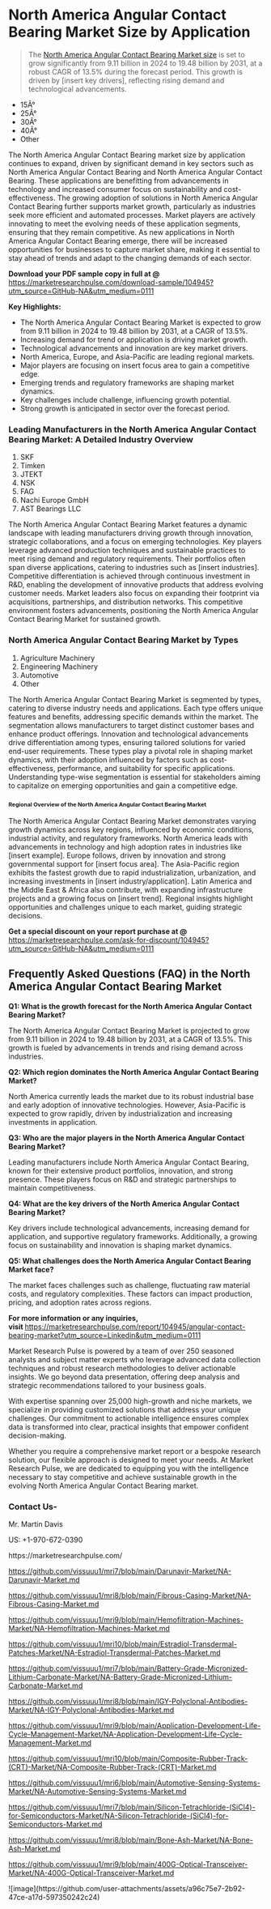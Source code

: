 <h1>North America Angular Contact Bearing Market&nbsp;Size by Application</h1><blockquote><p>The <a href="https://marketresearchpulse.com/download-sample/104945?utm_source=GitHub-NA&amp;utm_medium=0111">North America Angular Contact Bearing Market size</a> is set to grow significantly from 9.11 billion in 2024 to 19.48 billion by 2031, at a robust CAGR of 13.5% during the forecast period. This growth is driven by [insert key drivers], reflecting rising demand and technological advancements.</p></blockquote><ul><li>15Â°<li> 25Â°<li> 30Â°<li> 40Â°<li> Other</li></ul><p>The North America Angular Contact Bearing market size by application continues to expand, driven by significant demand in key sectors such as North America Angular Contact Bearing and North America Angular Contact Bearing. These applications are benefitting from advancements in technology and increased consumer focus on sustainability and cost-effectiveness. The growing adoption of solutions in North America Angular Contact Bearing further supports market growth, particularly as industries seek more efficient and automated processes. Market players are actively innovating to meet the evolving needs of these application segments, ensuring that they remain competitive. As new applications in North America Angular Contact Bearing emerge, there will be increased opportunities for businesses to capture market share, making it essential to stay ahead of trends and adapt to the changing demands of each sector.</p><p><strong>Download your PDF sample copy in full at @ </strong><a href="https://marketresearchpulse.com/download-sample/104945?utm_source=GitHub-NA&amp;utm_medium=0111">https://marketresearchpulse.com/download-sample/104945?utm_source=GitHub-NA&amp;utm_medium=0111</a></p><p><strong>Key Highlights: </strong></p><ul><li>The North America Angular Contact Bearing Market is expected to grow from 9.11 billion in 2024 to 19.48 billion by 2031, at a CAGR of 13.5%.</li><li>Increasing demand for trend or application is driving market growth.</li><li>Technological advancements and innovation are key market drivers.</li><li>North America, Europe, and Asia-Pacific are leading regional markets.</li><li>Major players are focusing on insert focus area to gain a competitive edge.</li><li>Emerging trends and regulatory frameworks are shaping market dynamics.</li><li>Key challenges include challenge, influencing growth potential.</li><li>Strong growth is anticipated in sector over the forecast period.</li></ul><h3>Leading Manufacturers in the North America Angular Contact Bearing Market: A Detailed Industry Overview</h3><ol><li>SKF</li><li>Timken</li><li>JTEKT</li><li>NSK</li><li>FAG</li><li>Nachi Europe GmbH</li><li>AST Bearings LLC</li></ol><div class="flex max-w-full flex-col flex-grow"><div class="min-h-8 text-message flex w-full flex-col items-end gap-2 whitespace-normal break-words [.text-message+&amp;]:mt-5" dir="auto" data-message-author-role="assistant" data-message-id="fd8432e4-4910-450d-b182-61b7bfb0a01f" data-message-model-slug="gpt-4o"><div class="flex w-full flex-col gap-1 empty:hidden first:pt-[3px]"><div class="markdown prose w-full break-words dark:prose-invert light"><p>The North America Angular Contact Bearing Market features a dynamic landscape with leading manufacturers driving growth through innovation, strategic collaborations, and a focus on emerging technologies. Key players leverage advanced production techniques and sustainable practices to meet rising demand and regulatory requirements. Their portfolios often span diverse applications, catering to industries such as [insert industries]. Competitive differentiation is achieved through continuous investment in R&amp;D, enabling the development of innovative products that address evolving customer needs. Market leaders also focus on expanding their footprint via acquisitions, partnerships, and distribution networks. This competitive environment fosters advancements, positioning the North America Angular Contact Bearing Market for sustained growth.</p></div></div></div></div><h3>North America Angular Contact Bearing Market by Types</h3><ol><li>Agriculture Machinery<li> Engineering Machinery<li> Automotive<li> Other</li></ol><div class="flex max-w-full flex-col flex-grow"><div class="min-h-8 text-message flex w-full flex-col items-end gap-2 whitespace-normal break-words [.text-message+&amp;]:mt-5" dir="auto" data-message-author-role="assistant" data-message-id="084470be-0bb7-4664-bddf-5156b4f41249" data-message-model-slug="gpt-4o-mini"><div class="flex w-full flex-col gap-1 empty:hidden first:pt-[3px]"><div class="markdown prose w-full break-words dark:prose-invert light"><p>The North America Angular Contact Bearing Market is segmented by types, catering to diverse industry needs and applications. Each type offers unique features and benefits, addressing specific demands within the market. The segmentation allows manufacturers to target distinct customer bases and enhance product offerings. Innovation and technological advancements drive differentiation among types, ensuring tailored solutions for varied end-user requirements. These types play a pivotal role in shaping market dynamics, with their adoption influenced by factors such as cost-effectiveness, performance, and suitability for specific applications. Understanding type-wise segmentation is essential for stakeholders aiming to capitalize on emerging opportunities and gain a competitive edge.</p></div></div></div></div><h3><span style="font-size: 11px;">Regional Overview of the North America Angular Contact Bearing Market</span></h3><div class="flex max-w-full flex-col flex-grow"><div class="min-h-8 text-message flex w-full flex-col items-end gap-2 whitespace-normal break-words [.text-message+&amp;]:mt-5" dir="auto" data-message-author-role="assistant" data-message-id="e9038762-ce64-4e30-91c9-9bd413514231" data-message-model-slug="gpt-4o-mini"><div class="flex w-full flex-col gap-1 empty:hidden first:pt-[3px]"><div class="markdown prose w-full break-words dark:prose-invert light"><p>The North America Angular Contact Bearing Market demonstrates varying growth dynamics across key regions, influenced by economic conditions, industrial activity, and regulatory frameworks. North America leads with advancements in technology and high adoption rates in industries like [insert example]. Europe follows, driven by innovation and strong governmental support for [insert focus area]. The Asia-Pacific region exhibits the fastest growth due to rapid industrialization, urbanization, and increasing investments in [insert industry/application]. Latin America and the Middle East &amp; Africa also contribute, with expanding infrastructure projects and a growing focus on [insert trend]. Regional insights highlight opportunities and challenges unique to each market, guiding strategic decisions.</p></div></div></div></div><p><strong>Get a special discount on your report purchase at @ </strong><a href="https://marketresearchpulse.com/ask-for-discount/104945?utm_source=GitHub-NA&amp;utm_medium=0111">https://marketresearchpulse.com/ask-for-discount/104945?utm_source=GitHub-NA&amp;utm_medium=0111</a></p><h2>Frequently Asked Questions (FAQ) in the North America Angular Contact Bearing Market</h2><p><strong>Q1: What is the growth forecast for the North America Angular Contact Bearing Market?</strong></p><p>The North America Angular Contact Bearing Market is projected to grow from 9.11 billion in 2024 to 19.48 billion by 2031, at a CAGR of 13.5%. This growth is fueled by advancements in trends and rising demand across industries.</p><p><strong>Q2: Which region dominates the North America Angular Contact Bearing Market?</strong></p><p>North America currently leads the market due to its robust industrial base and early adoption of innovative technologies. However, Asia-Pacific is expected to grow rapidly, driven by industrialization and increasing investments in application.</p><p><strong>Q3: Who are the major players in the North America Angular Contact Bearing Market?</strong></p><p>Leading manufacturers include North America Angular Contact Bearing, known for their extensive product portfolios, innovation, and strong presence. These players focus on R&amp;D and strategic partnerships to maintain competitiveness.</p><p><strong>Q4: What are the key drivers of the North America Angular Contact Bearing Market?</strong></p><p>Key drivers include technological advancements, increasing demand for application, and supportive regulatory frameworks. Additionally, a growing focus on sustainability and innovation is shaping market dynamics.</p><p><strong>Q5: What challenges does the North America Angular Contact Bearing Market face?</strong></p><p>The market faces challenges such as challenge, fluctuating raw material costs, and regulatory complexities. These factors can impact production, pricing, and adoption rates across regions.</p><p><strong>For more information or any inquiries, visit&nbsp;</strong><a href="https://marketresearchpulse.com/report/104945/angular-contact-bearing-market?utm_source=Linkedin&utm_medium=0111">https://marketresearchpulse.com/report/104945/angular-contact-bearing-market?utm_source=Linkedin&utm_medium=0111</a></p><p>Market Research Pulse is powered by a team of over 250 seasoned analysts and subject matter experts who leverage advanced data collection techniques and robust research methodologies to deliver actionable insights. We go beyond data presentation, offering deep analysis and strategic recommendations tailored to your business goals.</p><p>With expertise spanning over 25,000 high-growth and niche markets, we specialize in providing customized solutions that address your unique challenges. Our commitment to actionable intelligence ensures complex data is transformed into clear, practical insights that empower confident decision-making.</p><p>Whether you require a comprehensive market report or a bespoke research solution, our flexible approach is designed to meet your needs. At Market Research Pulse, we are dedicated to equipping you with the intelligence necessary to stay competitive and achieve sustainable growth in the evolving North America Angular Contact Bearing market.</p><h3><strong>Contact Us-</strong></h3><p>Mr. Martin Davis</p><p>US: +1-970-672-0390</p><p>https://marketresearchpulse.com/</p><p><a href="https://github.com/vissuuu1/mri7/blob/main/Darunavir-Market/NA-Darunavir-Market.md">https://github.com/vissuuu1/mri7/blob/main/Darunavir-Market/NA-Darunavir-Market.md</a></p><p><a href="https://github.com/vissuuu1/mri8/blob/main/Fibrous-Casing-Market/NA-Fibrous-Casing-Market.md">https://github.com/vissuuu1/mri8/blob/main/Fibrous-Casing-Market/NA-Fibrous-Casing-Market.md</a></p><p><a href="https://github.com/vissuuu1/mri9/blob/main/Hemofiltration-Machines-Market/NA-Hemofiltration-Machines-Market.md">https://github.com/vissuuu1/mri9/blob/main/Hemofiltration-Machines-Market/NA-Hemofiltration-Machines-Market.md</a></p><p><a href="https://github.com/vissuuu1/mri10/blob/main/Estradiol-Transdermal-Patches-Market/NA-Estradiol-Transdermal-Patches-Market.md">https://github.com/vissuuu1/mri10/blob/main/Estradiol-Transdermal-Patches-Market/NA-Estradiol-Transdermal-Patches-Market.md</a></p><p><a href="https://github.com/vissuuu1/mri7/blob/main/Battery-Grade-Micronized-Lithium-Carbonate-Market/NA-Battery-Grade-Micronized-Lithium-Carbonate-Market.md">https://github.com/vissuuu1/mri7/blob/main/Battery-Grade-Micronized-Lithium-Carbonate-Market/NA-Battery-Grade-Micronized-Lithium-Carbonate-Market.md</a></p><p><a href="https://github.com/vissuuu1/mri8/blob/main/IGY-Polyclonal-Antibodies-Market/NA-IGY-Polyclonal-Antibodies-Market.md">https://github.com/vissuuu1/mri8/blob/main/IGY-Polyclonal-Antibodies-Market/NA-IGY-Polyclonal-Antibodies-Market.md</a></p><p><a href="https://github.com/vissuuu1/mri9/blob/main/Application-Development-Life-Cycle-Management-Market/NA-Application-Development-Life-Cycle-Management-Market.md">https://github.com/vissuuu1/mri9/blob/main/Application-Development-Life-Cycle-Management-Market/NA-Application-Development-Life-Cycle-Management-Market.md</a></p><p><a href="https://github.com/vissuuu1/mri10/blob/main/Composite-Rubber-Track-(CRT)-Market/NA-Composite-Rubber-Track-(CRT)-Market.md">https://github.com/vissuuu1/mri10/blob/main/Composite-Rubber-Track-(CRT)-Market/NA-Composite-Rubber-Track-(CRT)-Market.md</a></p><p><a href="https://github.com/vissuuu1/mri6/blob/main/Automotive-Sensing-Systems-Market/NA-Automotive-Sensing-Systems-Market.md">https://github.com/vissuuu1/mri6/blob/main/Automotive-Sensing-Systems-Market/NA-Automotive-Sensing-Systems-Market.md</a></p><p><a href="https://github.com/vissuuu1/mri7/blob/main/Silicon-Tetrachloride-(SiCl4)-for-Semiconductors-Market/NA-Silicon-Tetrachloride-(SiCl4)-for-Semiconductors-Market.md">https://github.com/vissuuu1/mri7/blob/main/Silicon-Tetrachloride-(SiCl4)-for-Semiconductors-Market/NA-Silicon-Tetrachloride-(SiCl4)-for-Semiconductors-Market.md</a></p><p><a href="https://github.com/vissuuu1/mri8/blob/main/Bone-Ash-Market/NA-Bone-Ash-Market.md">https://github.com/vissuuu1/mri8/blob/main/Bone-Ash-Market/NA-Bone-Ash-Market.md</a></p><p><a href="https://github.com/vissuuu1/mri9/blob/main/400G-Optical-Transceiver-Market/NA-400G-Optical-Transceiver-Market.md">https://github.com/vissuuu1/mri9/blob/main/400G-Optical-Transceiver-Market/NA-400G-Optical-Transceiver-Market.md</a></p>
![image](https://github.com/user-attachments/assets/a96c75e7-2b92-47ce-a17d-597350242c24)
